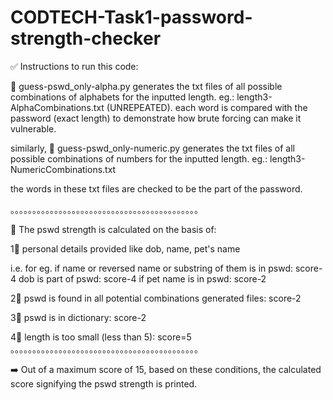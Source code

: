 # CODTECH-Task1-password-strength-checker

✅ Instructions to run this code:

💠 guess-pswd_only-alpha.py 
generates the txt files of all possible combinations of alphabets for the inputted length. eg.: length3-AlphaCombinations.txt
(UNREPEATED). each word is compared with the password (exact length) to demonstrate how brute forcing can make it vulnerable.

similarly, 
💠 guess-pswd_only-numeric.py 
generates the txt files of all possible combinations of numbers for the inputted length. eg.: length3-NumericCombinations.txt

the words in these txt files are checked to be the part of the password.

。。。。。。。。。。。。。。。。。。。。。。。。。。。。。。。。。。。。。。。。。。。

🔵 The pswd strength is calculated on the basis of:

1🔹 personal details provided like dob, name, pet's name

i.e. for eg. 
if name or reversed name or substring of them is in pswd: score-4
dob is part of pswd: score-4
if pet name is in pswd: score-2

2🔹 pswd is found in all potential combinations generated files: score-2

3🔹 pswd is in dictionary: score-2

4🔹 length is too small (less than 5): score=5
。。。。。。。。。。。。。。。。。。。。。。。。。。。。。。。。。。。。。。。。。。。

➡️ Out of a maximum score of 15, based on these conditions, the calculated score signifying the pswd strength is printed.
